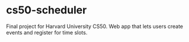 # cs50-scheduler
Final project for Harvard University CS50. Web app that lets users create events and register for time slots.
